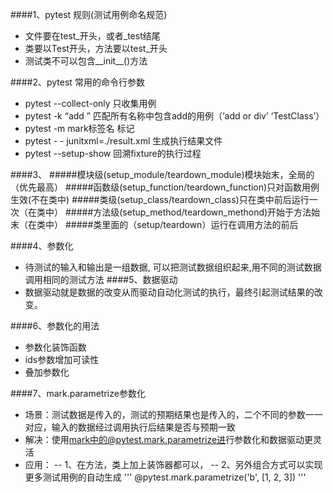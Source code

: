 ####1、pytest 规则(测试用例命名规范)
- 文件要在test_开头，或者_test结尾
- 类要以Test开头，方法要以test_开头
- 测试类不可以包含__init__()方法

####2、pytest 常用的命令行参数
- pytest --collect-only 只收集用例
- pytest -k “add ” 匹配所有名称中包含add的用例（‘add or div’ ‘TestClass’）
- pytest -m mark标签名 标记
- pytest - - junitxml=./result.xml 生成执行结果文件
- pytest --setup-show 回溯fixture的执行过程

####3、
#####模块级(setup_module/teardown_module)模块始末，全局的（优先最高）
#####函数级(setup_function/teardown_function)只对函数用例生效(不在类中)
#####类级(setup_class/teardown_class)只在类中前后运行一次（在类中）
#####方法级(setup_method/teardown_methond)开始于方法始末（在类中）
#####类里面的（setup/teardown）运行在调用方法的前后

####4、参数化
- 待测试的输入和输出是一组数据, 可以把测试数据组织起来,用不同的测试数据调用相同的测试方法
####5、数据驱动
- 数据驱动就是数据的改变从而驱动自动化测试的执行，最终引起测试结果的改变。

####6、参数化的用法
- 参数化装饰函数
- ids参数增加可读性
- 叠加参数化

####7、mark.parametrize参数化
- 场景：测试数据是传⼊的，测试的预期结果也是传⼊的，⼆个不同的参数⼀⼀对应，输⼊的数据经过调⽤执⾏后结果是否与预期⼀致
- 解决：使⽤mark中的@pytest.mark.parametrize进⾏参数化和数据驱动更灵活
- 应用：
-- 1、在方法，类上加上装饰器都可以，
-- 2、另外组合方式可以实现更多测试用例的自动生成
'''
@pytest.mark.parametrize('b', [1, 2, 3])
'''


